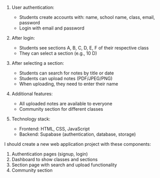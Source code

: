 
1. User authentication:
   - Students create accounts with: name, school name, class, email, password
   - Login with email and password

2. After login:
   - Students see sections A, B, C, D, E, F of their respective class
   - They can select a section (e.g., 10 D)

3. After selecting a section:
   - Students can search for notes by title or date
   - Students can upload notes (PDF/JPEG/PNG)
   - When uploading, they need to enter their name

4. Additional features:
   - All uploaded notes are available to everyone
   - Community section for different classes

5. Technology stack:
   - Frontend: HTML, CSS, JavaScript
   - Backend: Supabase (authentication, database, storage)

I should create a new web application project with these components:

1. Authentication pages (signup, login)
2. Dashboard to show classes and sections
3. Section page with search and upload functionality
4. Community section
